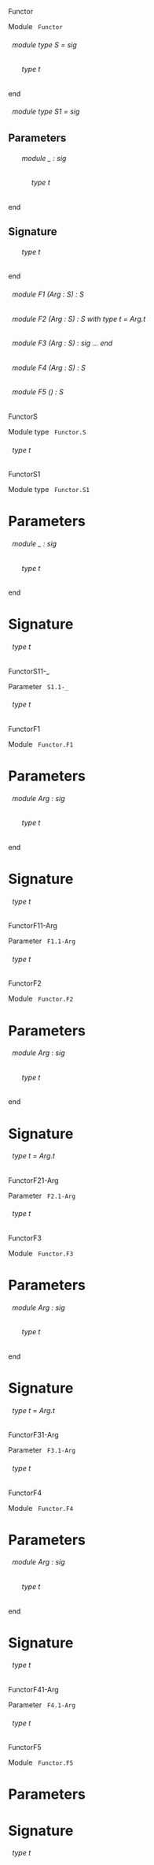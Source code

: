 Functor

 Module `` Functor`` 
<a id="module-type-S"></a>
###### &nbsp; module type S = sig

<a id="type-t"></a>
###### &nbsp; &nbsp; &nbsp; &nbsp;type t


end



<a id="module-type-S1"></a>
###### &nbsp; module type S1 = sig


## Parameters


<a id="argument-1-_"></a>
###### &nbsp; &nbsp; &nbsp; &nbsp;module _ : sig

<a id="type-t"></a>
###### &nbsp; &nbsp; &nbsp; &nbsp;&nbsp; &nbsp; &nbsp;type t


end




## Signature


<a id="type-t"></a>
###### &nbsp; &nbsp; &nbsp; &nbsp;type t


end



<a id="module-F1"></a>
###### &nbsp; module F1 (Arg : S) : S



<a id="module-F2"></a>
###### &nbsp; module F2 (Arg : S) : S with type t = Arg.t



<a id="module-F3"></a>
###### &nbsp; module F3 (Arg : S) : sig ... end



<a id="module-F4"></a>
###### &nbsp; module F4 (Arg : S) : S



<a id="module-F5"></a>
###### &nbsp; module F5 () : S


FunctorS

 Module type `` Functor.S`` 
<a id="type-t"></a>
###### &nbsp; type t


FunctorS1

 Module type `` Functor.S1`` 

# Parameters


<a id="argument-1-_"></a>
###### &nbsp; module _ : sig

<a id="type-t"></a>
###### &nbsp; &nbsp; &nbsp; &nbsp;type t


end




# Signature


<a id="type-t"></a>
###### &nbsp; type t


FunctorS11-_

 Parameter `` S1.1-_`` 
<a id="type-t"></a>
###### &nbsp; type t


FunctorF1

 Module `` Functor.F1`` 

# Parameters


<a id="argument-1-Arg"></a>
###### &nbsp; module Arg : sig

<a id="type-t"></a>
###### &nbsp; &nbsp; &nbsp; &nbsp;type t


end




# Signature


<a id="type-t"></a>
###### &nbsp; type t


FunctorF11-Arg

 Parameter `` F1.1-Arg`` 
<a id="type-t"></a>
###### &nbsp; type t


FunctorF2

 Module `` Functor.F2`` 

# Parameters


<a id="argument-1-Arg"></a>
###### &nbsp; module Arg : sig

<a id="type-t"></a>
###### &nbsp; &nbsp; &nbsp; &nbsp;type t


end




# Signature


<a id="type-t"></a>
###### &nbsp; type t = Arg.t


FunctorF21-Arg

 Parameter `` F2.1-Arg`` 
<a id="type-t"></a>
###### &nbsp; type t


FunctorF3

 Module `` Functor.F3`` 

# Parameters


<a id="argument-1-Arg"></a>
###### &nbsp; module Arg : sig

<a id="type-t"></a>
###### &nbsp; &nbsp; &nbsp; &nbsp;type t


end




# Signature


<a id="type-t"></a>
###### &nbsp; type t = Arg.t


FunctorF31-Arg

 Parameter `` F3.1-Arg`` 
<a id="type-t"></a>
###### &nbsp; type t


FunctorF4

 Module `` Functor.F4`` 

# Parameters


<a id="argument-1-Arg"></a>
###### &nbsp; module Arg : sig

<a id="type-t"></a>
###### &nbsp; &nbsp; &nbsp; &nbsp;type t


end




# Signature


<a id="type-t"></a>
###### &nbsp; type t


FunctorF41-Arg

 Parameter `` F4.1-Arg`` 
<a id="type-t"></a>
###### &nbsp; type t


FunctorF5

 Module `` Functor.F5`` 

# Parameters



# Signature


<a id="type-t"></a>
###### &nbsp; type t

